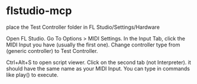 # flstudio-mcp

place the Test Controller folder in FL Studio/Settings/Hardware

Open FL Studio. Go To Options > MIDI Settings. In the Input Tab, click the MIDI Input you have (usually the first one). Change controller type from (generic controller) to Test Controller.

Ctrl+Alt+S to open script viewer. Click on the second tab (not Interpreter). it should have the same name as your MIDI Input. You can type in commands like play() to execute.
